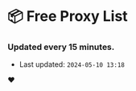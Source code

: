 # :package: Free Proxy List
### Updated every 15 minutes.

- Last updated: `2024-05-10 13:18`

:heart:
